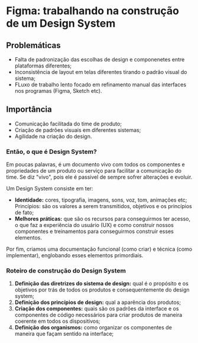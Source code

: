 # Figma: trabalhando na construção de um Design System

## Problemáticas

- Falta de padronização das escolhas de design e componenetes entre plataformas diferentes;
- Inconsistência de layout em telas diferentes tirando o padrão visual do sistema;
- FLuxo de trabalho lento focado em refinamento manual das interfaces nos programas (Figma, Sketch etc).

## Importância

- Comunicação facilitada do time de produto;
- Criação de padrões visuais em diferentes sistemas;
- Agilidade na criação do design.

### Então, o que é Design System?

Em poucas palavras, é um documento vivo com todos os componentes e propriedades de um produto ou serviço para facilitar a comunicação do time. Se diz "vivo", pois ele é passivel de sempre sofrer alterações e evoluir.

Um Design System consiste em ter:

- **Identidade:** cores, tipografia, imagens, sons, voz, tom, animações etc;
Princípios: são os valores a serem transmitidos, objetivos e os princípios de fato;
- **Melhores práticas:** que são os recursos para conseguirmos ter acesso, o que faz a experiência do usuário (UX) e como construir nossos componentes e treinamentos para conseguirmos construir esses elementos.

Por fim, criamos uma documentação funcional (como criar) e técnica (como implementar), englobando esses elementos primordiais.

### Roteiro de construção do Design System

1. **Definição das diretrizes do sistema de design:** qual é o propósito e os objetivos por trás de todos os produtos e consequentemente do design system;
2. **Definição dos princípios de design:** qual a aparência dos produtos;
3. **Criação dos componentes:** quais são os padrões da interface e os componentes de código necessários para criar produtos de maneira coerente em todos os dispositivos;
4. **Definição dos organismos:** como organizar os componentes de maneira que façam sentido na interface;